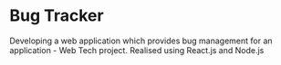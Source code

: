 # Bug Tracker
Developing a web application which provides bug management for an application - Web Tech project. Realised using React.js and Node.js
